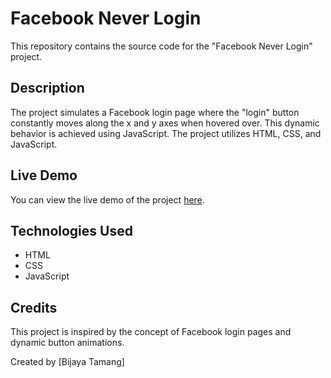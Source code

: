 # Facebook Never Login

This repository contains the source code for the "Facebook Never Login" project. 

## Description

The project simulates a Facebook login page where the "login" button constantly moves along the x and y axes when hovered over. This dynamic behavior is achieved using JavaScript. The project utilizes HTML, CSS, and JavaScript.

## Live Demo

You can view the live demo of the project [here](https://facebookneverlogin.netlify.app/#).

## Technologies Used

- HTML
- CSS
- JavaScript

## Credits

This project is inspired by the concept of Facebook login pages and dynamic button animations. 

Created by [Bijaya Tamang]

